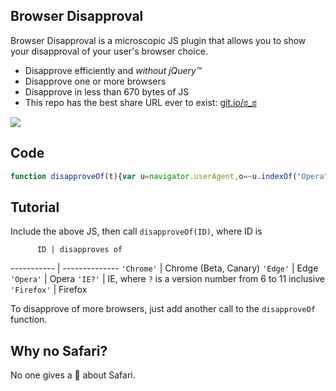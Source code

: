 ## Browser Disapproval

Browser Disapproval is a microscopic JS plugin that allows you to show your disapproval of your user's browser choice.

- Disapprove efficiently and *without jQuery&trade;*
- Disapprove one or more browsers
- Disapprove in less than 670 bytes of JS
- This repo has the best share URL ever to exist: [git.io/ಠ_ಠ](https://git.io/ಠ_ಠ)

![](http://i.imgur.com/gYQBr16.png)

## Code

```js
function disapproveOf(t){var u=navigator.userAgent,o=~u.indexOf("Opera")||~u.indexOf('OPR'),e=~u.indexOf("Edge"),v=function(){var a=window.navigator.userAgent,b=a.indexOf("MSIE "),rv=-1;if(~b||!!navigator.userAgent.match(/Trident.*rv\:11\./))return(isNaN(parseInt(a.substring(b+5,a.indexOf(".",b)))))?(((navigator.appName=='Netscape')&&(new RegExp("Trident/.*rv:([0-9]{1,}[\.0-9]{0,})").exec(navigator.userAgent)!=null))?parseFloat(RegExp.$1):''):parseInt(a.substring(b+5,a.indexOf(".",b)));};if((t=="Opera"&&o)||(~t.indexOf("IE")&&(~u.indexOf("MSIE")||(!!document.documentMode==true))&&t=='IE'+v())||((t=="Edge"&&e)||(~u.indexOf(t)&&!e&&!o)))alert('ಠ_ಠ');}
```

## Tutorial

Include the above JS, then call `disapproveOf(ID)`, where ID is

          ID | disapproves of
 ----------- | --------------
  `'Chrome'` | Chrome (Beta, Canary)
    `'Edge'` | Edge
   `'Opera'` | Opera
     `'IE?'` | IE, where `?` is a version number from 6 to 11 inclusive
 `'Firefox'` | Firefox
 
To disapprove of more browsers, just add another call to the `disapproveOf` function.

## Why no Safari?

No one gives a :poop: about Safari.

